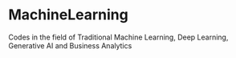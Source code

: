 # MachineLearning
Codes in the field of Traditional Machine Learning, Deep Learning, Generative AI and Business Analytics
